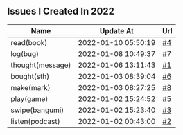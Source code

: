 ## Issues I Created In 2022

| Name | Update At | Url |
| ---- | ---- | ---- |
| read(book) | 2022-01-10 05:50:19 | [#4](https://github.com/bGZoCg/2022/issues/4) |
| log(bug) | 2022-01-08 10:49:37 | [#7](https://github.com/bGZoCg/2022/issues/7) |
| thought(message) | 2022-01-06 13:11:43 | [#1](https://github.com/bGZoCg/2022/issues/1) |
| bought(sth) | 2022-01-03 08:39:04 | [#6](https://github.com/bGZoCg/2022/issues/6) |
| make(mark) | 2022-01-03 08:27:25 | [#8](https://github.com/bGZoCg/2022/issues/8) |
| play(game) | 2022-01-02 15:24:52 | [#5](https://github.com/bGZoCg/2022/issues/5) |
| swipe(bangumi) | 2022-01-02 15:23:40 | [#3](https://github.com/bGZoCg/2022/issues/3) |
| listen(podcast) | 2022-01-02 00:43:00 | [#2](https://github.com/bGZoCg/2022/issues/2) |
